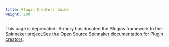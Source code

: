 ```yaml
---
title: Plugin Creators Guide
weight: 200
---
```


This page is deprecated. Armory has donated the Plugins framework to the Spinnaker project.See the Open Source Spinnaker documentation for [Plugin creators](https://www.spinnaker.io/guides/developer/plugin-creators/overview/).